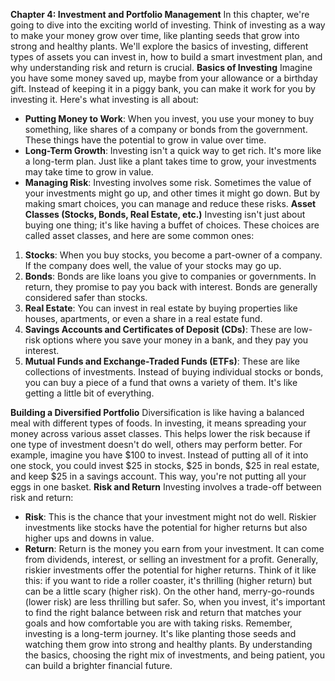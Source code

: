  **Chapter 4: Investment and Portfolio Management**
In this chapter, we're going to dive into the exciting world of investing. Think of investing as a way to make your money grow over time, like planting seeds that grow into strong and healthy plants. We'll explore the basics of investing, different types of assets you can invest in, how to build a smart investment plan, and why understanding risk and return is crucial.
**Basics of Investing**
Imagine you have some money saved up, maybe from your allowance or a birthday gift. Instead of keeping it in a piggy bank, you can make it work for you by investing it. Here's what investing is all about:
- **Putting Money to Work**: When you invest, you use your money to buy something, like shares of a company or bonds from the government. These things have the potential to grow in value over time.
- **Long-Term Growth**: Investing isn't a quick way to get rich. It's more like a long-term plan. Just like a plant takes time to grow, your investments may take time to grow in value.
- **Managing Risk**: Investing involves some risk. Sometimes the value of your investments might go up, and other times it might go down. But by making smart choices, you can manage and reduce these risks.
**Asset Classes (Stocks, Bonds, Real Estate, etc.)**
Investing isn't just about buying one thing; it's like having a buffet of choices. These choices are called asset classes, and here are some common ones:
1. **Stocks**: When you buy stocks, you become a part-owner of a company. If the company does well, the value of your stocks may go up.
2. **Bonds**: Bonds are like loans you give to companies or governments. In return, they promise to pay you back with interest. Bonds are generally considered safer than stocks.
3. **Real Estate**: You can invest in real estate by buying properties like houses, apartments, or even a share in a real estate fund.
4. **Savings Accounts and Certificates of Deposit (CDs)**: These are low-risk options where you save your money in a bank, and they pay you interest.
5. **Mutual Funds and Exchange-Traded Funds (ETFs)**: These are like collections of investments. Instead of buying individual stocks or bonds, you can buy a piece of a fund that owns a variety of them. It's like getting a little bit of everything.

 **Building a Diversified Portfolio**
Diversification is like having a balanced meal with different types of foods. In investing, it means spreading your money across various asset classes. This helps lower the risk because if one type of investment doesn't do well, others may perform better.
For example, imagine you have $100 to invest. Instead of putting all of it into one stock, you could invest $25 in stocks, $25 in bonds, $25 in real estate, and keep $25 in a savings account. This way, you're not putting all your eggs in one basket.
**Risk and Return**
Investing involves a trade-off between risk and return:
- **Risk**: This is the chance that your investment might not do well. Riskier investments like stocks have the potential for higher returns but also higher ups and downs in value.
- **Return**: Return is the money you earn from your investment. It can come from dividends, interest, or selling an investment for a profit. Generally, riskier investments offer the potential for higher returns.
Think of it like this: if you want to ride a roller coaster, it's thrilling (higher return) but can be a little scary (higher risk). On the other hand, merry-go-rounds (lower risk) are less thrilling but safer.
So, when you invest, it's important to find the right balance between risk and return that matches your goals and how comfortable you are with taking risks.
Remember, investing is a long-term journey. It's like planting those seeds and watching them grow into strong and healthy plants. By understanding the basics, choosing the right mix of investments, and being patient, you can build a brighter financial future.
